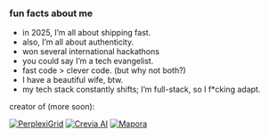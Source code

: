 ### fun facts about me

- in 2025, I’m all about shipping fast.
- also, I’m all about authenticity.
- won several international hackathons
- you could say I’m a tech evangelist.
- fast code > clever code. (but why not both?)
- I have a beautiful wife, btw.
- my tech stack constantly shifts; I’m full-stack, so I f*cking adapt.

creator of (more soon):
 
[![PerplexiGrid](https://img.shields.io/badge/PerplexiGrid-%20-4b0082)](https://www.perplexigrid.com) [![Crevia AI](https://img.shields.io/badge/Crevia%20AI-%20-f9f6f1)](https://getcrevia.com) [![Mapora](https://img.shields.io/badge/Mapora-%20-add8e6)](https://getmapora.com)
